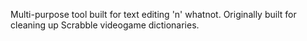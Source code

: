 Multi-purpose tool built for text editing 'n' whatnot. Originally built for cleaning up Scrabble videogame dictionaries.
